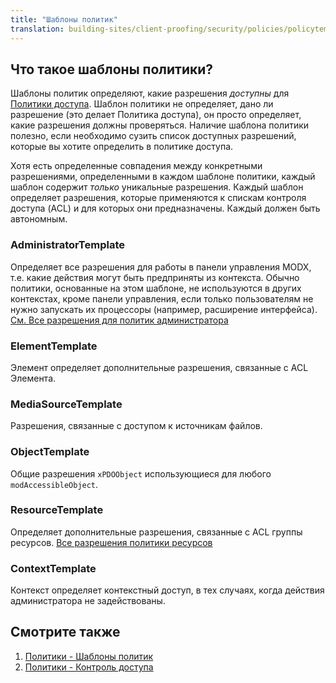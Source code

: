 ```yaml
---
title: "Шаблоны политик"
translation: building-sites/client-proofing/security/policies/policytemplates
---
```


## Что такое шаблоны политики?

Шаблоны политик определяют, какие разрешения _доступны_ для [Политики доступа](building-sites/client-proofing/security/policies "Политики"). Шаблон политики не определяет, дано ли разрешение (это делает Политика доступа), он просто определяет, какие разрешения должны проверяться. Наличие шаблона политики полезно, если необходимо сузить список доступных разрешений, которые вы хотите определить в политике доступа.

Хотя есть определенные совпадения между конкретными разрешениями, определенными в каждом шаблоне политики, каждый шаблон содержит _только_ уникальные разрешения. Каждый шаблон определяет разрешения, которые применяются к спискам контроля доступа (ACL) и для которых они предназначены. Каждый должен быть автономным.

### AdministratorTemplate

Определяет все разрешения для работы в панели управления MODX, т.е. какие действия могут быть предприняты из контекста. Обычно политики, основанные на этом шаблоне, не используются в других контекстах, кроме панели управления, если только пользователям не нужно запускать их процессоры (например, расширение интерфейса). [См. Все разрешения для политик администратора](building-sites/client-proofing/security/policies/permissions/administrator-policy "Разрешения - Политика администратора")

### ElementTemplate

Элемент определяет дополнительные разрешения, связанные с ACL Элемента.

### MediaSourceTemplate

Разрешения, связанные с доступом к источникам файлов.

### ObjectTemplate

Общие разрешения `xPDOObject` использующиеся для любого `modAccessibleObject`.

### ResourceTemplate

Определяет дополнительные разрешения, связанные с ACL группы ресурсов. [Все разрешения политики ресурсов](building-sites/client-proofing/security/policies/permissions/resource-policy "Разрешения - Ресурсная политика")

### ContextTemplate

Контекст определяет контекстный доступ, в тех случаях, когда действия администратора не задействованы.

## Смотрите также

1. [Политики - Шаблоны политик](building-sites/client-proofing/security/policies/policytemplates)
2. [Политики - Контроль доступа](building-sites/client-proofing/security/policies/acls)

